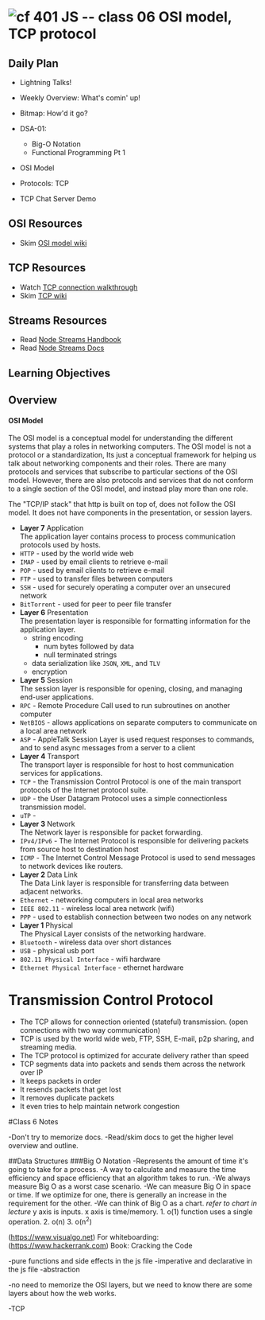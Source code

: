 ![cf](http://i.imgur.com/7v5ASc8.png) 401 JS -- class 06 OSI model, TCP protocol
===

## Daily Plan
* Lightning Talks!

* Weekly Overview: What's comin' up!
* Bitmap: How'd it go?
* DSA-01:
  * Big-O Notation
  * Functional Programming Pt 1
* OSI Model
* Protocols: TCP
* TCP Chat Server Demo

## OSI Resources
* Skim [OSI model wiki]

## TCP Resources
* Watch [TCP connection walkthrough]
* Skim [TCP wiki]

## Streams Resources
* Read [Node Streams Handbook]
* Read [Node Streams Docs]

## Learning Objectives

## Overview
#### OSI Model
The OSI model is a conceptual model for understanding the different systems that play a roles in networking computers. The OSI model is not a protocol or a standardization, Its just a conceptual framework for helping us talk about networking components and their roles. There are many protocols and services that subscribe to particular sections of the OSI model. However, there are also protocols and services that do not conform to a single section of the OSI model, and instead play more than one role.  

The "TCP/IP stack" that http is built on top of, does not follow the OSI model. It does not have components in the presentation, or session layers.   

* **Layer 7** Application  
The application layer contains process to process communication protocols used by hosts.   
 * `HTTP` - used by the world wide web
 * `IMAP` - used by email clients to retrieve e-mail
 * `POP` - used by email clients to retrieve e-mail
 * `FTP` - used to transfer files between computers
 * `SSH` - used for securely operating a computer over an unsecured network
 * `BitTorrent` - used for peer to peer file transfer
* **Layer 6** Presentation  
The presentation layer is responsible for formatting information for the application layer.  
  * string encoding
    * num bytes followed by data  
    * null terminated strings
  * data serialization like `JSON`, `XML`, and `TLV`
  * encryption
* **Layer 5** Session   
The session layer is responsible for opening, closing, and  managing end-user applications.  
 * `RPC` - Remote Procedure Call used to run subroutines on another computer
 * `NetBIOS` - allows applications on separate computers to communicate on a local area network
 * `ASP` - AppleTalk Session Layer is used request responses to commands, and to send async messages from a server to a client
* **Layer 4** Transport  
The transport layer is responsible for host to host communication services for applications.  
 * `TCP` - the Transmission Control Protocol is one of the main transport protocols of the Internet protocol suite.
 * `UDP` - the User Datagram Protocol uses a simple connectionless transmission model.
 * `uTP` -
* **Layer 3** Network  
The Network layer is responsible for packet forwarding.  
 * `IPv4/IPv6` - The Internet Protocol is responsible for delivering packets from source host to destination host
 * `ICMP` - The Internet Control Message Protocol is used to send messages to network devices like routers.
* **Layer 2** Data Link  
The Data Link layer is responsible for transferring data between adjacent networks.   
 * `Ethernet` - networking computers in local area networks
 * `IEEE 802.11` - wireless local area network  (wifi)
 * `PPP` - used to establish connection between two nodes on any network
* **Layer 1** Physical  
The Physical Layer consists of the networking hardware.
 * `Bluetooth` - wireless data over short distances
 * `USB` - physical usb port
 * `802.11 Physical Interface` - wifi hardware
 * `Ethernet Physical Interface` - ethernet hardware

# Transmission Control Protocol
* The TCP allows for connection oriented (stateful) transmission. (open connections with two way communication)
* TCP is used by the world wide web, FTP, SSH, E-mail, p2p sharing, and streaming media.
* The TCP protocol is optimized for accurate delivery rather than speed
* TCP segments data into packets and sends them across the network over IP
 * It keeps packets in order
 * It resends packets that get lost
 * It removes duplicate packets
 * It even tries to help maintain network congestion

<!--links -->
[OSI model wiki]: https://en.wikipedia.org/wiki/OSI_model
[TCP wiki]: https://en.wikipedia.org/wiki/Transmission_Control_Protocol
[TCP connection walkthrough]: https://www.youtube.com/watch?v=F27PLin3TV0
[Node Streams Handbook]: https://github.com/substack/stream-handbook
[Node Streams Docs]: http://nodejs.org/api/stream.html


#Class 6 Notes

-Don't try to memorize docs.
-Read/skim docs to get the higher level overview and outline.


##Data Structures
###Big O Notation
  -Represents the amount of time it's going to take for a process.
  -A way to calculate and measure the time efficiency and space efficiency that an algorithm takes to run.
  -We always measure Big O as a worst case scenario.
  -We can measure Big O in space or time. If we optimize for one, there is generally an increase in the requirement for the other.
  -We can think of Big O as a chart. *refer to chart in lecture* y axis is inputs. x axis is time/memory.
    1. o(1) function uses a single operation.
    2. o(n)
    3. o(n<sup>2</sup>)

  (https://www.visualgo.net)
  For whiteboarding: (https://www.hackerrank.com)
    Book: Cracking the Code

-pure functions and side effects in the js file
-imperative and declarative in the js file
-abstraction

-no need to memorize the OSI layers, but we need to know there are some layers about how the web works.

-TCP
